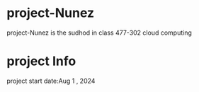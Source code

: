 # project-Nunez
project-Nunez is the sudhod in class 477-302 cloud computing

# project Info
project start date:Aug 1 , 2024
